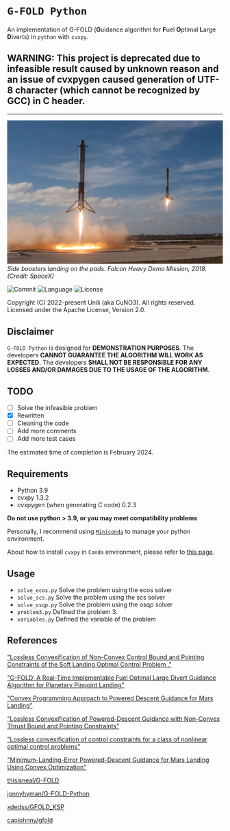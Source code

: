 # `G-FOLD Python`
An implementation of G-FOLD (**G**uidance algorithm for **F**uel **O**ptimal **L**arge **D**iverts) in `python` with `cvxpy`.

## **WARNING: This project is deprecated due to infeasible result caused by unknown reason and an issue of cvxpygen caused generation of UTF-8 character (which cannot be recognized by GCC) in C header.**
---

![SpaceX FH Landing](doc/fh_demo.jpg)
*Side boosters landing on the pads. Falcon Heavy Demo Mission, 2018. (Credit: SpaceX)*

![Commit](https://img.shields.io/github/last-commit/CuNO3/gfold-py/main)
![Language](https://img.shields.io/github/languages/top/CuNO3/gfold-py)
![License](https://img.shields.io/github/license/CuNO3/gfold-py)

Copyright (C) 2022-present Unili (aka CuNO3). All rights reserved.  
Licensed under the Apache License, Version 2.0.

## Disclaimer
`G-FOLD Python` is designed for **DEMONSTRATION PURPOSES**. The developers **CANNOT GUARANTEE THE ALGORITHM WILL WORK AS EXPECTED**. The developers **SHALL NOT BE RESPONSIBLE FOR ANY LOSSES AND/OR DAMAGES DUE TO THE USAGE OF THE ALGORITHM**.

## TODO
- [ ] Solve the infeasible problem
- [X] Rewritten
- [ ] Cleaning the code
- [ ] Add more comments
- [ ] Add more test cases

The estimated time of completion is February 2024.

## Requirements
- Python 3.9
- cvxpy 1.3.2
- cvxpygen (when generating C code) 0.2.3

**Do not use python > 3.9, or you may meet compatibility problems**  

Personally, I recommend using [`Miniconda`](https://docs.conda.io/en/latest/miniconda.html) to manage your python environment.  

About how to install `cvxpy` in `Conda` environment, please refer to [this page](https://www.cvxpy.org/install/index.html#conda).



## Usage
- `solve_ecos.py` Solve the problem using the ecos solver
- `solve_scs.py` Solve the problem using the scs solver
- `solve_osqp.py` Solve the problem using the osqp solver
- `problem3.py` Defined the problem 3.
- `variables.py` Defined the variable of the problem

## References
["Lossless Convexification of Non-Convex Control Bound and Pointing Constraints of the Soft Landing Optimal Control Problem ."](https://doi.org/10.1109/TCST.2012.2237346)  

["G-FOLD: A Real-Time Implementable Fuel Optimal Large Divert Guidance Algorithm for Planetary Pinpoint Landing"](https://www.researchgate.net/publication/258676350_G-FOLD_A_Real-Time_Implementable_Fuel_Optimal_Large_Divert_Guidance_Algorithm_for_Planetary_Pinpoint_Landing)

["Convex Programming Approach to Powered Descent Guidance for Mars Landing"](https://dx.doi.org/10.2514/1.27553)

["Lossless Convexification of Powered-Descent Guidance with Non-Convex Thrust Bound and Pointing Constraints"](https://dx.doi.org/10.1109/ACC.2011.5990959)

["Lossless convexification of control constraints for a class of nonlinear optimal control problems"](http://dx.doi.org/10.1109/ACC.2012.6314722)

["Minimum-Landing-Error Powered-Descent Guidance for Mars Landing Using Convex Optimization"](http://dx.doi.org/10.2514/1.47202)

[thisisneal/G-FOLD](https://github.com/thisisneal/G-FOLD)

[jonnyhyman/G-FOLD-Python](https://github.com/jonnyhyman/G-FOLD-Python)

[xdedss/GFOLD_KSP](https://github.com/xdedss/GFOLD_KSP)

[caojohnny/gfold](https://github.com/caojohnny/gfold)

